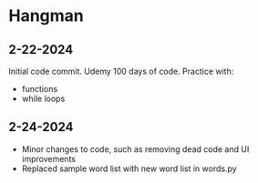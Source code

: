 # Hangman

## 2-22-2024

Initial code commit. Udemy 100 days of code. Practice with:

* functions
* while loops

## 2-24-2024

* Minor changes to code, such as removing dead code and UI improvements
* Replaced sample word list with new word list in words.py